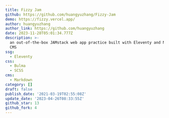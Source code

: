 ```yaml
---
title: Fizzy Jam
github: https://github.com/huangyuzhang/Fizzy-Jam
demo: https://fizzy.vercel.app/
author: huangyuzhang
author_link: https://github.com/huangyuzhang
date: 2023-11-28T05:01:34.777Z
description: >-
  an out-of-the-box JAMstack web app practice built with Eleventy and Netlify
  CMS
ssg:
  - Eleventy
css:
  - Bulma
  - SCSS
cms:
  - Markdown
category: []
draft: false
publish_date: '2021-03-19T02:55:08Z'
update_date: '2023-04-26T08:33:55Z'
github_star: 13
github_fork: 4
---
```

